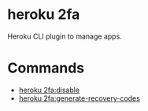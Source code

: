 heroku 2fa
==========

Heroku CLI plugin to manage apps.
# Commands

* [heroku 2fa:disable](#2fadisable)
* [heroku 2fa:generate-recovery-codes](#2fagenerate-recovery-codes)
